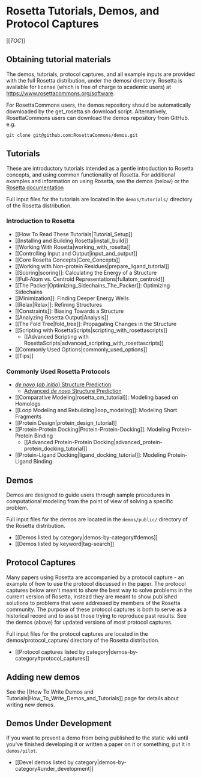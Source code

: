 Rosetta Tutorials, Demos, and Protocol Captures
===============================================

[[_TOC_]]

Obtaining tutorial materials
----------------------------

The demos, tutorials, protocol captures, and all example inputs are provided with the full Rosetta distribution, under the demos/ directory. Rosetta is available for license (which is free of charge to academic users) at <https://www.rosettacommons.org/software>.

<!--- BEGIN_INTERNAL -->
For RosettaCommons users, the demos repository should be automatically downloaded by the get_rosetta.sh download script. Alternatively, RosettaCommons users can download the demos repository from GitHub. e.g.

    git clone git@github.com:RosettaCommons/demos.git 

<!--- END_INTERNAL -->

Tutorials
---------

These are introductory tutorials intended as a gentle introduction to Rosetta concepts, and using common functionality of Rosetta. For additional examples and information on using Rosetta, see the demos (below) or the [Rosetta documentation](https://www.rosettacommons.org/docs/latest/)

Full input files for the tutorials are located in the `demos/tutorials/` directory of the Rosetta distribution. 

### Introduction to Rosetta

* [[How To Read These Tutorials|Tutorial_Setup]]
* [[Installing and Building Rosetta|install_build]]
* [[Working With Rosetta|working_with_rosetta]]
* [[Controlling Input and Output|input_and_output]]
* [[Core Rosetta Concepts|Core_Concepts]]
* [[Working with Non-protein Residues|prepare_ligand_tutorial]] 
* [[Scoring|scoring]]: Calculating the Energy of a Structure
* [[Full-Atom vs. Centroid Representations|fullatom_centroid]]
* [[The Packer|Optimizing_Sidechains_The_Packer]]: Optimizing Sidechains
* [[Minimization]]: Finding Deeper Energy Wells
* [[Relax|Relax]]: Refining Structures
* [[Constraints]]: Biasing Towards a Structure
* [[Analyzing Rosetta Output|Analysis]]
* [[The Fold Tree|fold_tree]]: Propagating Changes in the Structure
* [[Scripting with RosettaScripts|scripting_with_rosettascripts]]
    * [[Advanced Scripting with RosettaScripts|advanced_scripting_with_rosettascripts]]
* [[Commonly Used Options|commonly_used_options]]
* [[Tips]]

### Commonly Used Rosetta Protocols

* [*de novo* (*ab initio*) Structure Prediction](Denovo_structure_prediction)
    * [Advanced *de novo* Structure Prediction](folding_tutorial)
* [[Comparative Modeling|rosetta_cm_tutorial]]: Modeling based on Homologs
* [[Loop Modeling and Rebuilding|loop_modeling]]: Modeling Short Fragments
* [[Protein Design|protein_design_tutorial]]
* [[Protein-Protein Docking|Protein-Protein-Docking]]: Modeling Protein-Protein Binding
    * [[Advanced Protein-Protein Docking|advanced_protein-protein_docking_tutorial]]
* [[Protein-Ligand Docking|ligand_docking_tutorial]]: Modeling Protein-Ligand Binding

Demos
-----

Demos are designed to guide users through sample procedures in computational modeling from the point of view of solving a specific problem. 

Full input files for the demos are located in the `demos/public/` directory of the Rosetta distribution.

* [[Demos listed by category|demos-by-category#demos]]
* [[Demos listed by keyword|tag-search]]

Protocol Captures
-----------------

Many papers using Rosetta are accompanied by a protocol capture - an example of how to use the protocol discussed in the paper. The protocol captures below aren't meant to show the best way to solve problems in the current version of Rosetta, instead they are meant to show published solutions to problems that were addressed by members of the Rosetta community. The purpose of these protocol captures is both to serve as a historical record and to assist those trying to reproduce past results. See the demos (above) for updated versions of most protocol captures.

Full input files for the protocol captures are located in the demos/protocol_capture/ directory of the Rosetta distribution.

* [[Protocol captures listed by category|demos-by-category#protocol_captures]]

<!--- BEGIN_INTERNAL --->

Adding new demos
----------------

See the [[How To Write Demos and Tutorials|How_To_Write_Demos_and_Tutorials]] page for details about
writing new demos.

Demos Under Development
-----------------------

If you want to prevent a demo from being published to the static wiki until you've finished developing it or written a paper on it or something, put it in `demos/pilot`.

* [[Devel demos listed by category|demos-by-category#under_development]]

<!--- END_INTERNAL --->
